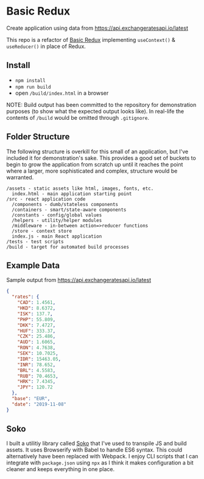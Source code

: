 # Basic Redux

Create application using data from https://api.exchangeratesapi.io/latest

This repo is a refactor of [Basic Redux](https://github.com/robmclarty/basic-redux) implementing `useContext()` & `useReducer()` in place of Redux.

## Install

- `npm install`
- `npm run build`
- open `/build/index.html` in a browser

NOTE: Build output has been committed to the repository for demonstration
purposes (to show what the expected output looks like). In real-life the
contents of `/build` would be omitted through `.gitignore`.


## Folder Structure

The following structure is overkill for this small of an application, but I've
included it for demonstration's sake. This provides a good set of buckets to
begin to grow the application from scratch up until it reaches the point where
a larger, more sophisticated and complex, structure would be warranted.

```
/assets - static assets like html, images, fonts, etc.
  index.html - main application starting point
/src - react application code  
  /components - dumb/stateless components
  /containers - smart/state-aware components
  /constants - config/global values
  /helpers - utility/helper modules
  /middleware - in-between action=>reducer functions
  /store - context store
  index.js - main React application
/tests - test scripts
/build - target for automated build processes
```


## Example Data

Sample output from https://api.exchangeratesapi.io/latest

```json
{
  "rates": {
    "CAD": 1.4561,
    "HKD": 8.6372,
    "ISK": 137.7,
    "PHP": 55.809,
    "DKK": 7.4727,
    "HUF": 333.37,
    "CZK": 25.486,
    "AUD": 1.6065,
    "RON": 4.7638,
    "SEK": 10.7025,
    "IDR": 15463.05,
    "INR": 78.652,
    "BRL": 4.5583,
    "RUB": 70.4653,
    "HRK": 7.4345,
    "JPY": 120.72    
  },
  "base": "EUR",
  "date": "2019-11-08"
}
```


## Soko

I built a utilitiy library called [Soko](https://github.com/robmclarty/soko) that
I've used to transpile JS and build assets. It uses Browserify with Babel to
handle ES6 syntax. This could alternatively have been replaced with Webpack. I
enjoy CLI scripts that I can integrate with `package.json` using `npx` as I
think it makes configuration a bit cleaner and keeps everything in one place.
